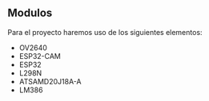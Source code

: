 ## Modulos

Para el proyecto haremos uso de los siguientes elementos:

- OV2640 
- ESP32-CAM
- ESP32
- L298N
- ATSAMD20J18A-A
- LM386
